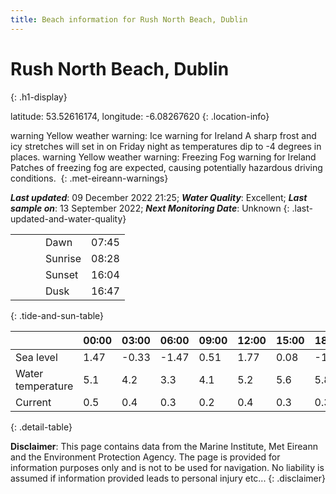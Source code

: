 ```yaml
---
title: Beach information for Rush North Beach, Dublin
---
```

# Rush North Beach, Dublin 
{: .h1-display}

latitude: 53.52616174, longitude: -6.08267620
{: .location-info}

<span class="material-icons yellow-warning">warning</span>&nbsp;Yellow weather warning: Ice warning for Ireland A sharp frost and icy stretches will set in on Friday night as temperatures dip to -4 degrees in places.&nbsp;<span class="material-icons yellow-warning">warning</span>&nbsp;Yellow weather warning: Freezing Fog warning for Ireland Patches of freezing fog are expected, causing potentially hazardous driving conditions.&nbsp;
{: .met-eireann-warnings}

___Last updated___: 09 December 2022 21:25; ___Water Quality___: Excellent;
___Last sample on___: 13 September 2022; ___Next Monitoring Date___: Unknown
{: .last-updated-and-water-quality}

|   |   |   |   |   |
|---|---|---|---|---|
|   |   |   | Dawn  | 07:45 |
|   |   |   | Sunrise  | 08:28 |
|   |   |   | Sunset  | 16:04 |
|   |   |   | Dusk  | 16:47 |
{: .tide-and-sun-table}

<div></div>

| | 00:00 | 03:00 | 06:00 | 09:00 | 12:00 | 15:00 | 18:00 | 21:00 |
|---|---|---|---|---|---|---|---|---|
| Sea level | 1.47 | -0.33 | -1.47 | 0.51| 1.77 | 0.08 | -1.64 | -0.07 |
| Water temperature | 5.1 | 4.2 | 3.3 | 4.1 | 5.2 | 5.6 | 5.8 | 8.4 |
| Current | 0.5 | 0.4 | 0.3 | 0.2 | 0.4| 0.3 | 0.3 | 0.3 |
{: .detail-table}

__Disclaimer__: This page contains data from the Marine Institute,
Met Eireann and the Environment Protection Agency. The page is provided for
information purposes only and is not to be used for navigation. No liability
is assumed if information provided leads to personal injury etc...
{: .disclaimer}